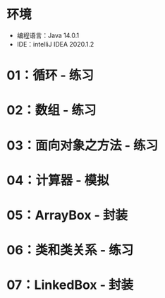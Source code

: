 # 环境

- 编程语言：Java 14.0.1
- IDE：intelliJ IDEA 2020.1.2

# 01：循环 - 练习



# 02：数组 - 练习



# 03：面向对象之方法 - 练习



# 04：计算器 - 模拟





# 05：ArrayBox - 封装



# 06：类和类关系 - 练习



# 07：LinkedBox - 封装

